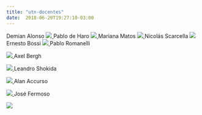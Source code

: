```yaml
---
title: "utn-docentes"
date:  2018-06-20T19:27:10-03:00
---
```



Demian Alonso 
[![](http://services.nexodyne.com/email/icon/QLbNMrYGhdG9az%2BB/YaAjHic%3D/R01haWw%3D/0/image.png)
](http://services.nexodyne.com/email/icon/QLbNMrYGhdG9az%2BB/YaAjHic%3D/R01haWw%3D/0/image.png)Pablo de Haro
[![](http://services.nexodyne.com/email/icon/Ld2L.brFhW0%3D/J1CKVxU%3D/R01haWw%3D/0/image.png)
](http://services.nexodyne.com/email/icon/Ld2L.brFhW0%3D/J1CKVxU%3D/R01haWw%3D/0/image.png)Mariana Matos
[![](http://services.nexodyne.com/email/icon/gF8cIdpsrDM%3D/%2B0tZQi0%3D/R01haWw%3D/0/image.png)
](http://services.nexodyne.com/email/icon/gF8cIdpsrDM%3D/%2B0tZQi0%3D/R01haWw%3D/0/image.png)Nicolás Scarcella 
[![](http://services.nexodyne.com/email/icon/LE6GLLgXV1.mhg%3D%3D/9kh10ZQ%3D/R01haWw%3D/0/image.png)
](http://services.nexodyne.com/email/icon/LE6GLLgXV1.mhg%3D%3D/9kh10ZQ%3D/R01haWw%3D/0/image.png)Ernesto Bossi
[![](http://services.nexodyne.com/email/icon/UqnEypL8%2B4hlHU.rrpg%3D/YGTShvk%3D/R01haWw%3D/0/image.png)
](http://services.nexodyne.com/email/icon/UqnEypL8%2B4hlHU.rrpg%3D/YGTShvk%3D/R01haWw%3D/0/image.png)Pablo Romanelli

[![](http://services.nexodyne.com/email/icon/a82rK7%2B.5NCIMSABZ6s%3D/Fj6NMjM%3D/R01haWw%3D/0/image.png)
](http://services.nexodyne.com/email/icon/a82rK7%2B.5NCIMSABZ6s%3D/Fj6NMjM%3D/R01haWw%3D/0/image.png)Axel Bergh

[![](http://services.nexodyne.com/email/icon/c0aTCdxqrIMB/LGTDGeY%3D/R01haWw%3D/0/image.png)
](http://services.nexodyne.com/email/icon/c0aTCdxqrIMB/LGTDGeY%3D/R01haWw%3D/0/image.png)
Leandro Shokida 


[![](http://services.nexodyne.com/email/icon/MS.PNQ4O7nojxLuFRwE%3D/HsHIWgQ%3D/R01haWw%3D/0/image.png)
](http://services.nexodyne.com/email/icon/MS.PNQ4O7nojxLuFRwE%3D/HsHIWgQ%3D/R01haWw%3D/0/image.png)Alan Accurso

[![](http://services.nexodyne.com/email/icon/XtJymd5SaJ8u0yCz/ksUUyCE%3D/R01haWw%3D/0/image.png)
](http://services.nexodyne.com/email/icon/XtJymd5SaJ8u0yCz/ksUUyCE%3D/R01haWw%3D/0/image.png)
José Fermoso

[![](http://services.nexodyne.com/email/icon/P8Z4aPc55YFwmWI%3D/e4Y3VGc%3D/R01haWw%3D/0/image.png)
](http://services.nexodyne.com/email/icon/P8Z4aPc55YFwmWI%3D/e4Y3VGc%3D/R01haWw%3D/0/image.png)